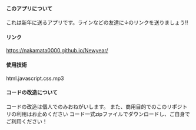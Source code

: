 #### このアプリについて
これは新年に送るアプリです。ラインなどの友達に↓のリンクを送りましょう‼️
#### リンク
https://nakamata0000.github.io/Newyear/
#### 使用技術
html.javascript.css.mp3
#### コードの改造について
コードの改造は個人でのみおねがいします。
また、商用目的でのこのリポジトリの利用はお止めください
コード一式zipファイルでダウンロードし、ご自身でご利用ください！
